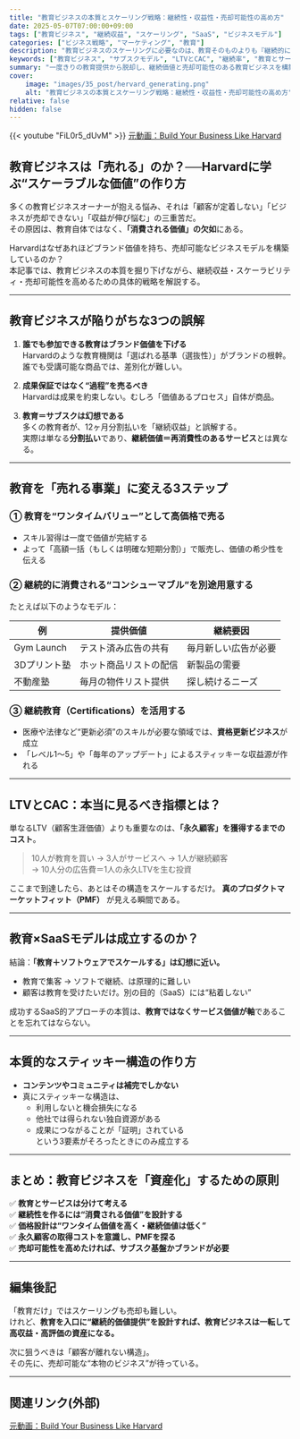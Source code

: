 ```yaml
---
title: "教育ビジネスの本質とスケーリング戦略：継続性・収益性・売却可能性の高め方"
date: 2025-05-07T07:00:00+09:00
tags: ["教育ビジネス", "継続収益", "スケーリング", "SaaS", "ビジネスモデル"]
categories: ["ビジネス戦略", "マーケティング", "教育"]
description: "教育ビジネスのスケーリングに必要なのは、教育そのものよりも『継続的に価値を提供し続ける仕組み』である。HarvardモデルやGym Launchの事例をもとに、収益性・継続性・売却可能性を兼ね備えたビジネス設計の原則を解説。"
keywords: ["教育ビジネス", "サブスクモデル", "LTVとCAC", "継続率", "教育とサービスの違い"]
summary: "一度きりの教育提供から脱却し、継続価値と売却可能性のある教育ビジネスを構築するための原則を体系的に紹介。"
cover:
    image: "images/35_post/hervard_generating.png"
    alt: "教育ビジネスの本質とスケーリング戦略：継続性・収益性・売却可能性の高め方"
relative: false
hidden: false
---
```


{{< youtube "FiL0r5_dUvM" >}}
[元動画：Build Your Business Like Harvard](https://www.youtube.com/watch?v=FiL0r5_dUvM)

## 教育ビジネスは「売れる」のか？──Harvardに学ぶ“スケーラブルな価値”の作り方

多くの教育ビジネスオーナーが抱える悩み、それは「顧客が定着しない」「ビジネスが売却できない」「収益が伸び悩む」の三重苦だ。  
その原因は、教育自体ではなく、**「消費される価値」の欠如**にある。

Harvardはなぜあれほどブランド価値を持ち、売却可能なビジネスモデルを構築しているのか？  
本記事では、教育ビジネスの本質を掘り下げながら、継続収益・スケーラビリティ・売却可能性を高めるための具体的戦略を解説する。

---

## 教育ビジネスが陥りがちな3つの誤解

1. **誰でも参加できる教育はブランド価値を下げる**  
   Harvardのような教育機関は「選ばれる基準（選抜性）」がブランドの根幹。  
   誰でも受講可能な商品では、差別化が難しい。

2. **成果保証ではなく“過程”を売るべき**  
   Harvardは成果を約束しない。むしろ「価値あるプロセス」自体が商品。

3. **教育＝サブスクは幻想である**  
   多くの教育者が、12ヶ月分割払いを「継続収益」と誤解する。  
   実際は単なる**分割払い**であり、**継続価値＝再消費性のあるサービス**とは異なる。

---

## 教育を「売れる事業」に変える3ステップ

### ① 教育を“ワンタイムバリュー”として高価格で売る
- スキル習得は一度で価値が完結する
- よって「高額一括（もしくは明確な短期分割）」で販売し、価値の希少性を伝える

### ② 継続的に消費される“コンシューマブル”を別途用意する
たとえば以下のようなモデル：

| 例 | 提供価値 | 継続要因 |
|----|----------|----------|
| Gym Launch | テスト済み広告の共有 | 毎月新しい広告が必要 |
| 3Dプリント塾 | ホット商品リストの配信 | 新製品の需要 |
| 不動産塾 | 毎月の物件リスト提供 | 探し続けるニーズ |

### ③ 継続教育（Certifications）を活用する
- 医療や法律など“更新必須”のスキルが必要な領域では、**資格更新ビジネス**が成立
- 「レベル1〜5」や「毎年のアップデート」によるスティッキーな収益源が作れる

---

## LTVとCAC：本当に見るべき指標とは？

単なるLTV（顧客生涯価値）よりも重要なのは、**「永久顧客」を獲得するまでのコスト**。

> 10人が教育を買い → 3人がサービスへ → 1人が継続顧客  
> → 10人分の広告費＝1人の永久LTVを生む投資

ここまで到達したら、あとはその構造をスケールするだけ。 **真のプロダクトマーケットフィット（PMF）** が見える瞬間である。

---

## 教育×SaaSモデルは成立するのか？

結論：**「教育＋ソフトウェアでスケールする」は幻想に近い。**

- 教育で集客 → ソフトで継続、は原理的に難しい
- 顧客は教育を受けたいだけ。別の目的（SaaS）には“粘着しない”

成功するSaaS的アプローチの本質は、**教育ではなくサービス価値が軸**であることを忘れてはならない。

---

## 本質的なスティッキー構造の作り方

- **コンテンツやコミュニティは補完でしかない**  
- 真にスティッキーな構造は、  
   - 利用しないと機会損失になる  
   - 他社では得られない独自資源がある  
   - 成果につながることが「証明」されている  
  という3要素がそろったときにのみ成立する

---

## まとめ：教育ビジネスを「資産化」するための原則

✅ **教育とサービスは分けて考える**  
✅ **継続性を作るには“消費される価値”を設計する**  
✅ **価格設計は“ワンタイム価値を高く・継続価値は低く”**  
✅ **永久顧客の取得コストを意識し、PMFを探る**  
✅ **売却可能性を高めたければ、サブスク基盤かブランドが必要**

---

## 編集後記

「教育だけ」ではスケーリングも売却も難しい。  
けれど、**教育を入口に“継続的価値提供”を設計すれば、教育ビジネスは一転して高収益・高評価の資産になる。**

次に狙うべきは「顧客が離れない構造」。  
その先に、売却可能な“本物のビジネス”が待っている。

---

## 関連リンク(外部)
[元動画：Build Your Business Like Harvard](https://www.youtube.com/watch?v=FiL0r5_dUvM)